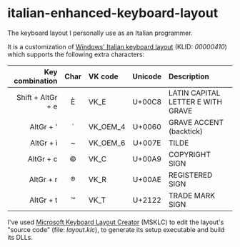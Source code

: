 # italian-enhanced-keyboard-layout
The keyboard layout I personally use as an Italian programmer.

It is a customization of [Windows' Italian keyboard layout](https://kbdlayout.info/KBDIT/) (KLID: *00000410*) which supports the following extra characters:

| Key combination   | Char | VK code  | Unicode | Description                       |
|------------------:|:----:|:---------|:-------:|:----------------------------------|
| Shift + AltGr + e | È    | VK_E     | U+00C8  | LATIN CAPITAL LETTER E WITH GRAVE |
| AltGr + '         | `    | VK_OEM_4 | U+0060  | GRAVE ACCENT (backtick)           |
| AltGr + ì         | ~    | VK_OEM_6 | U+007E  | TILDE                             |
| AltGr + c         | ©    | VK_C     | U+00A9  | COPYRIGHT SIGN                    |
| AltGr + r         | ®    | VK_R     | U+00AE  | REGISTERED SIGN                   |
| AltGr + t         | ™    | VK_T     | U+2122  | TRADE MARK SIGN                   |

I've used [Microsoft Keyboard Layout Creator](https://www.microsoft.com/en-us/download/details.aspx?id=102134) (MSKLC) to edit the layout's "source code" (file: *layout.klc*), to generate its setup executable and build its DLLs. 
